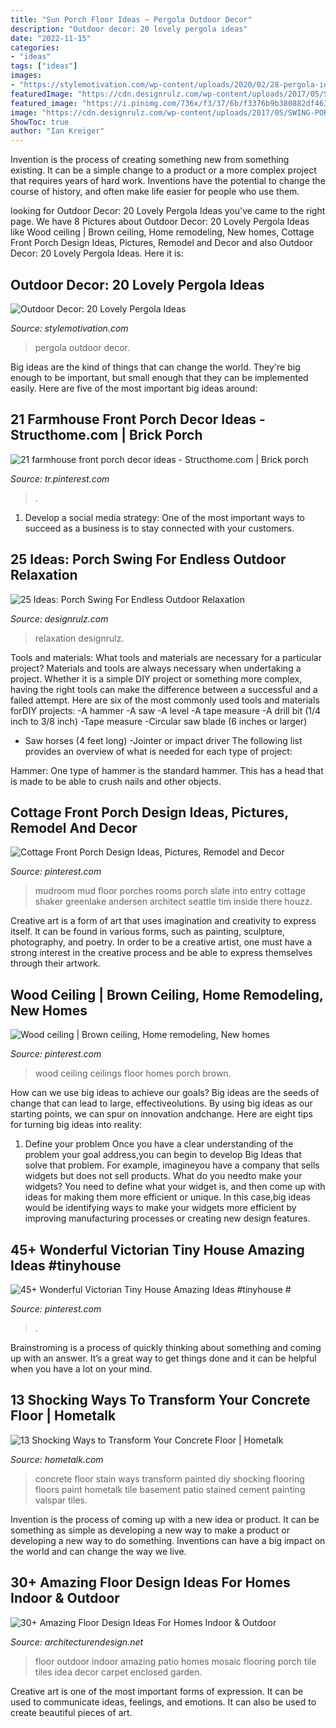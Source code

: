 ```yaml
---
title: "Sun Porch Floor Ideas ~ Pergola Outdoor Decor"
description: "Outdoor decor: 20 lovely pergola ideas"
date: "2022-11-15"
categories:
- "ideas"
tags: ["ideas"]
images:
- "https://stylemotivation.com/wp-content/uploads/2020/02/28-pergola-ideas-homebnc.jpg"
featuredImage: "https://cdn.designrulz.com/wp-content/uploads/2017/05/SWING-PORCH-DESIGNRULZ-26.jpg"
featured_image: "https://i.pinimg.com/736x/f3/37/6b/f3376b9b380882df463b064b3d9c301a.jpg"
image: "https://cdn.designrulz.com/wp-content/uploads/2017/05/SWING-PORCH-DESIGNRULZ-26.jpg"
ShowToc: true
author: "Ian Kreiger"
---
```



Invention is the process of creating something new from something existing. It can be a simple change to a product or a more complex project that requires years of hard work. Inventions have the potential to change the course of history, and often make life easier for people who use them.

	

		
looking for Outdoor Decor: 20 Lovely Pergola Ideas you've came to the right page. We have 8 Pictures about Outdoor Decor: 20 Lovely Pergola Ideas like Wood ceiling | Brown ceiling, Home remodeling, New homes, Cottage Front Porch Design Ideas, Pictures, Remodel and Decor and also Outdoor Decor: 20 Lovely Pergola Ideas. Here it is:
		
    
## Outdoor Decor: 20 Lovely Pergola Ideas

<img loading=lazy src="https://stylemotivation.com/wp-content/uploads/2020/02/28-pergola-ideas-homebnc.jpg" onerror="this.onerror=null;this.src='https://tse3.mm.bing.net/th?id=OIP.DBMP2SBO6nAo3XWTxbFdlgHaLH&amp;pid=15.1';" alt="Outdoor Decor: 20 Lovely Pergola Ideas">

_Source: stylemotivation.com_

>pergola outdoor decor. 

	

Big ideas are the kind of things that can change the world. They're big enough to be important, but small enough that they can be implemented easily. Here are five of the most important big ideas around: 

    
## 21 Farmhouse Front Porch Decor Ideas - Structhome.com | Brick Porch

<img loading=lazy src="https://i.pinimg.com/736x/f3/37/6b/f3376b9b380882df463b064b3d9c301a.jpg" onerror="this.onerror=null;this.src='https://tse4.mm.bing.net/th?id=OIP.wVQVH6poJolK9UgLATLEeQHaK9&amp;pid=15.1';" alt="21 farmhouse front porch decor ideas - Structhome.com | Brick porch">

_Source: tr.pinterest.com_

>. 

	

1. Develop a social media strategy: One of the most important ways to succeed as a business is to stay connected with your customers.

    
## 25 Ideas: Porch Swing For Endless Outdoor Relaxation

<img loading=lazy src="https://cdn.designrulz.com/wp-content/uploads/2017/05/SWING-PORCH-DESIGNRULZ-26.jpg" onerror="this.onerror=null;this.src='https://tse1.mm.bing.net/th?id=OIP.GYEb7Lw0EuSBlas5-cEGTQHaIY&amp;pid=15.1';" alt="25 Ideas: Porch Swing For Endless Outdoor Relaxation">

_Source: designrulz.com_

>relaxation designrulz. 

	

Tools and materials: What tools and materials are necessary for a particular project?
Materials and tools are always necessary when undertaking a project. Whether it is a simple DIY project or something more complex, having the right tools can make the difference between a successful and a failed attempt. Here are six of the most commonly used tools and materials forDIY projects:
-A hammer
-A saw
-A level
-A tape measure
-A drill bit (1/4 inch to 3/8 inch) 
-Tape measure 
-Circular saw blade (6 inches or larger) 
- Saw horses (4 feet long)  -Jointer or impact driver 
The following list provides an overview of what is needed for each type of project: 

Hammer: One type of hammer is the standard hammer. This has a head that is made to be able to crush nails and other objects.

    
## Cottage Front Porch Design Ideas, Pictures, Remodel And Decor

<img loading=lazy src="https://i.pinimg.com/736x/5e/05/f4/5e05f48e6cda27f050d8c946d08c4519--cottage-front-porches-back-porches.jpg" onerror="this.onerror=null;this.src='https://tse3.mm.bing.net/th?id=OIP.wMUY08vgAxjnb7GKRUr9MAAAAA&amp;pid=15.1';" alt="Cottage Front Porch Design Ideas, Pictures, Remodel and Decor">

_Source: pinterest.com_

>mudroom mud floor porches rooms porch slate into entry cottage shaker greenlake andersen architect seattle tim inside there houzz. 

	

Creative art is a form of art that uses imagination and creativity to express itself. It can be found in various forms, such as painting, sculpture, photography, and poetry. In order to be a creative artist, one must have a strong interest in the creative process and be able to express themselves through their artwork.

    
## Wood Ceiling | Brown Ceiling, Home Remodeling, New Homes

<img loading=lazy src="https://i.pinimg.com/736x/31/04/53/310453e848c42196d240e701be0c3112--wood-ceilings-basement-ideas.jpg" onerror="this.onerror=null;this.src='https://tse2.mm.bing.net/th?id=OIP.o_sLXdNTYjsOLoeEFfPyLADhEs&amp;pid=15.1';" alt="Wood ceiling | Brown ceiling, Home remodeling, New homes">

_Source: pinterest.com_

>wood ceiling ceilings floor homes porch brown. 

	

How can we use big ideas to achieve our goals?
Big ideas are the seeds of change that can lead to large, effectiveolutions. By using big ideas as our starting points, we can spur on innovation andchange. Here are eight tips for turning big ideas into reality:
1. Define your problem
Once you have a clear understanding of the problem your goal address,you can begin to develop Big Ideas that solve that problem. For example, imagineyou have a company that sells widgets but does not sell products. What do you needto make your widgets? You need to define what your widget is, and then come up with ideas for making them more efficient or unique. In this case,big ideas would be identifying ways to make your widgets more efficient by improving manufacturing processes or creating new design features.


    
## 45+ Wonderful Victorian Tiny House Amazing Ideas #tinyhouse #

<img loading=lazy src="https://i.pinimg.com/736x/e5/ad/b0/e5adb03dee3d74d623a6de5d842b778f.jpg" onerror="this.onerror=null;this.src='https://tse4.mm.bing.net/th?id=OIP.OYHS_mFVEqW9Hcvpkz5z8AHaJ3&amp;pid=15.1';" alt="45+ Wonderful Victorian Tiny House Amazing Ideas #tinyhouse #">

_Source: pinterest.com_

>. 

	

Brainstroming is a process of quickly thinking about something and coming up with an answer. It’s a great way to get things done and it can be helpful when you have a lot on your mind.

    
## 13 Shocking Ways To Transform Your Concrete Floor | Hometalk

<img loading=lazy src="https://cdn-fastly.hometalk.com/media/2017/01/09/3672577/s-13-shocking-ways-to-transform-your-concrete-floor-concrete-masonry-flooring.jpg?size=1600x1000&amp;nocrop=1" onerror="this.onerror=null;this.src='https://tse2.mm.bing.net/th?id=OIP.3vTfMzfQyVxPf4Mgga3fvwDSEo&amp;pid=15.1';" alt="13 Shocking Ways to Transform Your Concrete Floor | Hometalk">

_Source: hometalk.com_

>concrete floor stain ways transform painted diy shocking flooring floors paint hometalk tile basement patio stained cement painting valspar tiles. 

	

Invention is the process of coming up with a new idea or product. It can be something as simple as developing a new way to make a product or developing a new way to do something. Inventions can have a big impact on the world and can change the way we live.

    
## 30+ Amazing Floor Design Ideas For Homes Indoor &amp; Outdoor

<img loading=lazy src="http://cdn.architecturendesign.net/wp-content/uploads/2015/08/AD-Indoor-Outdoor-Floor-Design-Ideas-21.jpg" onerror="this.onerror=null;this.src='https://tse1.mm.bing.net/th?id=OIP.K8DN2tCv0pbdZ-JeeS_u-gHaLH&amp;pid=15.1';" alt="30+ Amazing Floor Design Ideas For Homes Indoor &amp; Outdoor">

_Source: architecturendesign.net_

>floor outdoor indoor amazing patio homes mosaic flooring porch tile tiles idea decor carpet enclosed garden. 

	

Creative art is one of the most important forms of expression. It can be used to communicate ideas, feelings, and emotions. It can also be used to create beautiful pieces of art.

